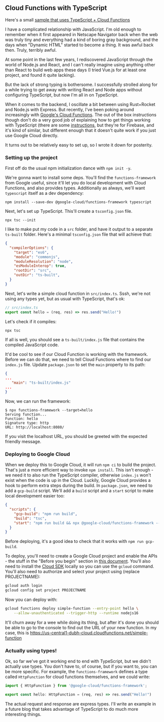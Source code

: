 ## Cloud Functions with TypeScript

Here's a small  [sample that uses TypeScript + Cloud Functions](https://github.com/brianduff/cloudfunctions) 

I have a complicated relationship with JavaScript. I'm old enough to remember when it first appeared in Netscape Navigator back when the web was truly tiny and everything had a kind of boring gray background, and the days when "Dynamic HTML" started to become a thing. It was awful back then. Truly, terribly awful.

At some point in the last few years, I rediscovered JavaScript through the world of Node.js and React, and I can't really imagine using anything other than React to build web apps these days (I tried Vue.js for at least one project, and found it quite lacking).

But the lack of strong typing is bothersome. I successfully strolled along for a while trying to get away with writing React and Node apps without configuring TypeScript, but now I'm all in on TypeScript.

When it comes to the backend, I oscillate a bit between using Rust+Rocket and Node.js with Express. But recently, I've been poking around increasingly with [Google's Cloud Functions](https://developers.google.com/learn/topics/functions). The out of the box instructions though don't do a very good job of explaining how to get things working with TypeScript (there are some [instructions](https://firebase.google.com/docs/functions/typescript), but they're for Firebase, and it's kind of similar, but different enough that it doesn't quite work if you just use Google Cloud directly. 

It turns out to be relatively easy to set up, so I wrote it down for posterity.

### Setting up the project

First off do the usual npm initialization dance with `npm init -y`.

We're gonna want to install some deps. You'll find the `functions-framework` from Google useful, since it'll let you do local development with Cloud Functions, and also provides types. Additionally as always, we'll want `typescript` itself as a dev dependency:

```
npm install --save-dev @google-cloud/functions-framework typescript
```

Next, let's set up TypeScript. This'll create a `tsconfig.json` file.

```
npx tsc --init
```

I like to make put my code in a `src` folder, and have it output to a separate `ts-built` folder. Here's a minimal `tsconfig.json` file that will achieve that:

```json
{
  "compilerOptions": {
    "target": "es6",
    "module": "commonjs",
    "moduleResolution": "node",
    "esModuleInterop": true,
    "rootDir": "src",
    "outDir": "ts-built",
  }
}
```

Next, let's write a simple cloud function in `src/index.ts`. Sssh, we're not using any types yet, but as usual with TypeScript, that's ok:

```typescript
// src/index.ts
export const hello = (req, res) => res.send("Hello!")
```

Let's check if it compiles:

```bash
npx tsc
```

If all is well, you should see a `ts-built/index.js` file that contains the compiled JavaScript code.

It'd be cool to see if our Cloud Function is working with the framework. Before we can do that, we need to tell Cloud Functions where to find our `index.js` file. Update `package.json` to set the `main` property to its path:

```json
{
...
   "main": "ts-built/index.js"
...
}
```

Now, we can run the framework:

```
$ npx functions-framework --target=hello
Serving function...
Function: hello
Signature type: http
URL: http://localhost:8080/
```

If you visit the localhost URL, you should be greeted with the expected friendly message.

### Deploying to Google Cloud

When we deploy this to Google Cloud, it will run `npm ci` to build the project. That's just a more efficient way to invoke `npm install`. This isn't enough - we need it to also run the TypeScript compiler, otherwise `index.js` won't exist when the code is up in the Cloud. Luckily, Google Cloud provides a hook to perform extra steps during the build. In `package.json`, we need to add a `gcp-build` script. We'll add a `build` script and a `start` script to make local development easier too:

```json
{
  "scripts": {
    "gcp-build": "npm run build",
    "build": "tsc",
    "start": "npm run build && npx @google-cloud/functions-framework --target=hello"
  }
}
```

Before deploying, it's a good idea to check that it works with `npm run gcp-build`.

To deploy, you'll need to create a Google Cloud project and enable the APIs - the stuff in the "Before you begin" section in [this document](https://cloud.google.com/functions/docs/quickstart-nodejs#before-you-begin). You'll also need to install the [Cloud SDK](https://cloud.google.com/sdk/docs/install) locally so you can use the `gcloud` command. You'll also need to authorize and select your project using (replace PROJECTNAME):

```bash
gcloud auth login
gcloud config set project PROJECTNAME
```

Now you can deploy with:

```bash
gcloud functions deploy simple-function --entry-point hello \
    --allow-unauthenticated --trigger-http --runtime nodejs16
```

It'll churn away for a wee while doing its thing, but after it's done you should be able to go to the console to find out the URL of your new function. In my case, this is https://us-central1-dubh-cloud.cloudfunctions.net/simple-function

### Actually using types!

Ok, so far we've got it working end to end with TypeScript, but we didn't actually use types. You don't have to, of course, but if you want to, you can be more specific. For example, the `functions-framework` defines a type called `HttpFunction` for cloud functions themselves, and we could write:

```typescript
import { HttpFunction } from '@google-cloud/functions-framework';

export const hello: HttpFunction = (req, res) => res.send("Hello!")
```

The actual request and response are express types. I'll write an example in a future blog that takes advantage of TypeScript to do much more interesting things. 
